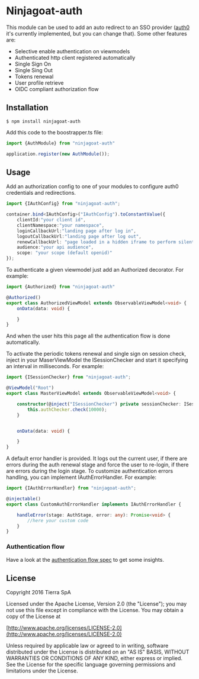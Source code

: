 # Ninjagoat-auth

This module can be used to add an auto redirect to an SSO provider ([auth0](https://auth0.com) it's currently implemented, but you can change that).
Some other features are:

* Selective enable authentication on viewmodels
* Authenticated http client registered automatically
* Single Sign On
* Single Sing Out
* Tokens renewal
* User profile retrieve
* OIDC compliant authorization flow

## Installation

`
$ npm install ninjagoat-auth
`

Add this code to the boostrapper.ts file:

```typescript
import {AuthModule} from "ninjagoat-auth"

application.register(new AuthModule());
```

## Usage

Add an authorization config to one of your modules to configure auth0 credentials and redirections.

```typescript
import {IAuthConfig} from "ninjagoat-auth";

container.bind<IAuthConfig>("IAuthConfig").toConstantValue({
    clientId:"your client id",
    clientNamespace:"your namespace",
    loginCallbackUrl:"landing page after log in",
    logoutCallbackUrl:"landing page after log out",
    renewCallbackUrl: "page loaded in a hidden iframe to perform silent authentication",
    audience:"your api audience",
    scope: "your scope (default openid)"
});
```

To authenticate a given viewmodel just add an Authorized decorator. For example:

```typescript
import {Authorized} from "ninjagoat-auth"

@Authorized()
export class AuthorizedViewModel extends ObservableViewModel<void> {
    onData(data: void) {

    }
}
```
And when the user hits this page all the authentication flow is done automatically.


To activate the periodic tokens renewal and single sign on session check, inject in your MaserViewModel the ISessionChecker and start it specifying an interval in milliseconds. For example:

```typescript
import {ISessionChecker} from "ninjagoat-auth";

@ViewModel("Root")
export class MasterViewModel extends ObservableViewModel<void> {

    constructor(@inject("ISessionChecker") private sessionChecker: ISessionChecker) {
        this.authChecker.check(10000);
    }


    onData(data: void) {

    }
}
```
A default error handler is provided. It logs out the current user, if there are errors during the auth renewal stage and force the user to re-login, if there are errors during the login stage.
To customize authentication errors handling, you can implement IAuthErrorHandler. For example:

```typescript
import {IAuthErrorHandler} from "ninjagoat-auth";

@injectable()
export class CustomAuthErrorHandler implements IAuthErrorHandler {

    handleError(stage: AuthStage, error: any): Promise<void> {
        //here your custom code
    }
}
```

### Authentication flow

Have a look at the [authentication flow spec](https://github.com/tierratelematics/ninjagoat-auth/blob/master/test/AuthRouteStrategySpec.ts) to get some insights.

## License

Copyright 2016 Tierra SpA

Licensed under the Apache License, Version 2.0 (the "License");
you may not use this file except in compliance with the License.
You may obtain a copy of the License at

[http://www.apache.org/licenses/LICENSE-2.0](http://www.apache.org/licenses/LICENSE-2.0)

Unless required by applicable law or agreed to in writing, software
distributed under the License is distributed on an "AS IS" BASIS,
WITHOUT WARRANTIES OR CONDITIONS OF ANY KIND, either express or implied.
See the License for the specific language governing permissions and
limitations under the License.
